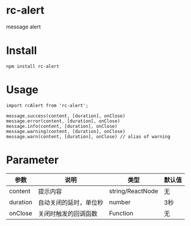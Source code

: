 # rc-alert
message alert

# Install
```
npm install rc-alert
```
# Usage
```
import rcAlert from 'rc-alert';

message.success(content, [duration], onClose)
message.error(content, [duration], onClose)
message.info(content, [duration], onClose)
message.warning(content, [duration], onClose)
message.warn(content, [duration], onClose) // alias of warning
```
# Parameter

| 参数 | 说明 | 类型 | 默认值|
| ------ | ------ | ------ | ------ |
| content | 提示内容 | string/ReactNode | 无 |
| duration |自动关闭的延时，单位秒 | number | 3秒 |
| onClose |关闭时触发的回调函数 | Function | 无 |
